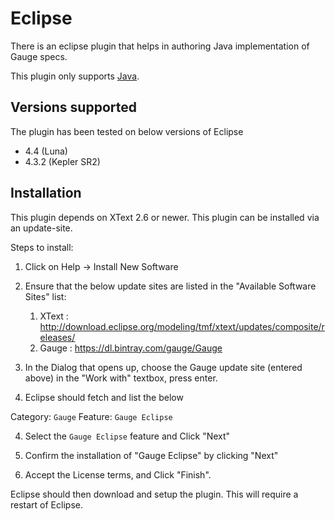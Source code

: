 # Eclipse

There is an eclipse plugin that helps in authoring Java implementation of Gauge specs.

This plugin only supports [Java](../test_code/java.md).

## Versions supported

The plugin has been tested on  below versions of Eclipse
- 4.4 (Luna)
- 4.3.2 (Kepler SR2)

## Installation

This plugin depends on XText 2.6 or newer. This plugin can be installed via an update-site.


Steps to install:

1) Click on Help -> Install New Software

2) Ensure that the below update sites are listed in the "Available Software Sites" list:

    1) XText : http://download.eclipse.org/modeling/tmf/xtext/updates/composite/releases/
    2) Gauge : https://dl.bintray.com/gauge/Gauge

3) In the Dialog that opens up, choose the Gauge update site (entered above) in the "Work with" textbox, press enter.

3) Eclipse should fetch and list the below

Category: `Gauge`
Feature: `Gauge Eclipse`

4) Select the `Gauge Eclipse` feature and Click "Next"

5) Confirm the installation of "Gauge Eclipse" by clicking "Next"

6) Accept the License terms, and Click "Finish".

Eclipse should then download and setup the plugin. This will require a restart of Eclipse.


